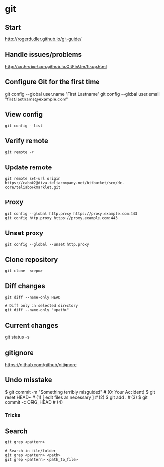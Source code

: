 # git

## Start
http://rogerdudler.github.io/git-guide/

## Handle issues/problems
http://sethrobertson.github.io/GitFixUm/fixup.html


## Configure Git for the first time
git config --global user.name "First Lastname"
git config --global user.email "first.lastname@example.com"

## View config

    git config --list

## Verify remote
    
    git remote -v

## Update remote

    git remote set-url origin https://cabo02@diva.teliacompany.net/bitbucket/scm/dc-core/teliabookmarklet.git

## Proxy

    git config --global http.proxy https://proxy.example.com:443
    git config http.proxy https://proxy.example.com:443

## Unset proxy

    git config --global --unset http.proxy

## Clone repository

    git clone  <repo>

## Diff changes

    git diff --name-only HEAD

    # Diff only in selected directory
    git diff --name-only "<path>"

## Current changes
git status -s

## gitignore
https://github.com/github/gitignore

## Undo misstake
$ git commit -m "Something terribly misguided" # (0: Your Accident)
$ git reset HEAD~                              # (1)
[ edit files as necessary ]                    # (2)
$ git add .                                    # (3)
$ git commit -c ORIG_HEAD                      # (4)

### Tricks

## Search

    git grep <pattern>

    # Search in file/folder
    git grep <pattern> <path>
    git grep <pattern> <path_to_file>

